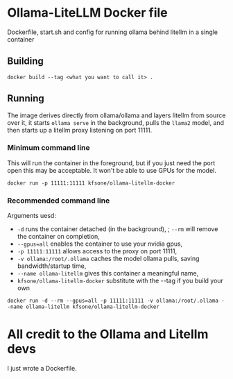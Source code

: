 # Ollama-LiteLLM Docker file

Dockerfile, start.sh and config for running ollama behind litellm in a single container

## Building

```
docker build --tag <what you want to call it> .
```


## Running

The image derives directly from ollama/ollama and layers litellm from source over it,
it starts `ollama serve` in the background, pulls the `llama2` model, and then starts
up a litellm proxy listening on port 11111.

### Minimum command line

This will run the container in the foreground, but if you just need the port open this
may be acceptable. It won't be able to use GPUs for the model.
```
docker run -p 11111:11111 kfsone/ollama-litellm-docker
```

### Recommended command line

Arguments uesd:
- `-d` runs the container detached (in the background),
; `--rm` will remove the container on completion,
- `--gpus=all` enables the container to use your nvidia gpus,
- `-p 11111:11111` allows access to the proxy on port 11111,
- `-v ollama:/root/.ollama` caches the model ollama pulls, saving bandwidth/startup time,
- `--name ollama-litellm` gives this container a meaningful name,
- `kfsone/ollama-litellm-docker` substitute with the --tag if you build your own

```
docker run -d --rm --gpus=all -p 11111:11111 -v ollama:/root/.ollama --name ollama-litellm kfsone/ollama-litellm-docker
```

# All credit to the Ollama and Litellm devs

I just wrote a Dockerfile.

